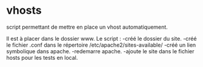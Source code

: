 # vhosts
script permettant de mettre en place un vhost automatiquement.

Il est à placer dans le dossier www.
Le script :
  -créé le dossier du site.
  -créé le fichier .conf dans le répertoire /etc/apache2/sites-available/
  -créé un lien symbolique dans apache.
  -redemarre apache.
  -ajoute le site dans le fichier hosts pour les tests en local.
  

